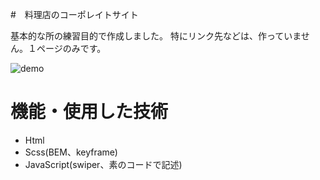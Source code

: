 #　料理店のコーポレイトサイト

基本的な所の練習目的で作成しました。
特にリンク先などは、作っていません。１ページのみです。

![demo](https://gyazo.com/d7893f547e24d817c40a7339ae58a47c/raw)

# 機能・使用した技術　
- Html
- Scss(BEM、keyframe)
- JavaScript(swiper、素のコードで記述)
